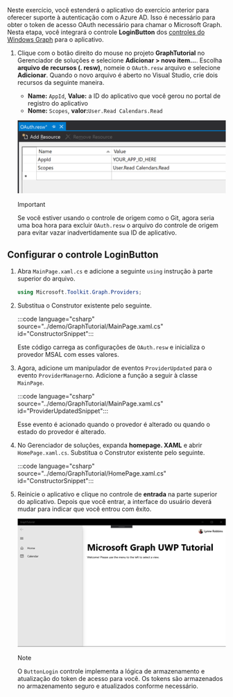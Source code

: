 <!-- markdownlint-disable MD002 MD041 -->

Neste exercício, você estenderá o aplicativo do exercício anterior para oferecer suporte à autenticação com o Azure AD. Isso é necessário para obter o token de acesso OAuth necessário para chamar o Microsoft Graph. Nesta etapa, você integrará o controle **LoginButton** dos [controles do Windows Graph](https://github.com/windows-toolkit/Graph-Controls) para o aplicativo.

1. Clique com o botão direito do mouse no projeto **GraphTutorial** no Gerenciador de soluções e selecione **Adicionar > novo item...**. Escolha **arquivo de recursos (. resw)**, nomeie o `OAuth.resw` arquivo e selecione **Adicionar**. Quando o novo arquivo é aberto no Visual Studio, crie dois recursos da seguinte maneira.

    - **Name:** `AppId`, **Value:** a ID do aplicativo que você gerou no portal de registro do aplicativo
    - **Nome:** `Scopes`, **valor:**`User.Read Calendars.Read`

    ![Uma captura de tela do arquivo OAuth. resw no editor do Visual Studio](./images/edit-resources-01.png)

    > [!IMPORTANT]
    > Se você estiver usando o controle de origem como o Git, agora seria uma boa hora para excluir `OAuth.resw` o arquivo do controle de origem para evitar vazar inadvertidamente sua ID de aplicativo.

## <a name="configure-the-loginbutton-control"></a>Configurar o controle LoginButton

1. Abra `MainPage.xaml.cs` e adicione a seguinte `using` instrução à parte superior do arquivo.

    ```csharp
    using Microsoft.Toolkit.Graph.Providers;
    ```

1. Substitua o Construtor existente pelo seguinte.

    :::code language="csharp" source="../demo/GraphTutorial/MainPage.xaml.cs" id="ConstructorSnippet":::

    Este código carrega as configurações de `OAuth.resw` e inicializa o provedor MSAL com esses valores.

1. Agora, adicione um manipulador de eventos `ProviderUpdated` para o evento `ProviderManager`no. Adicione a função a seguir à classe `MainPage`.

    :::code language="csharp" source="../demo/GraphTutorial/MainPage.xaml.cs" id="ProviderUpdatedSnippet":::

    Esse evento é acionado quando o provedor é alterado ou quando o estado do provedor é alterado.

1. No Gerenciador de soluções, expanda **homepage. XAML** e abrir `HomePage.xaml.cs`. Substitua o Construtor existente pelo seguinte.

    :::code language="csharp" source="../demo/GraphTutorial/HomePage.xaml.cs" id="ConstructorSnippet":::

1. Reinicie o aplicativo e clique no controle de **entrada** na parte superior do aplicativo. Depois que você entrar, a interface do usuário deverá mudar para indicar que você entrou com êxito.

    ![Uma captura de tela do aplicativo após entrar](./images/add-aad-auth-01.png)

    > [!NOTE]
    > O `ButtonLogin` controle implementa a lógica de armazenamento e atualização do token de acesso para você. Os tokens são armazenados no armazenamento seguro e atualizados conforme necessário.
